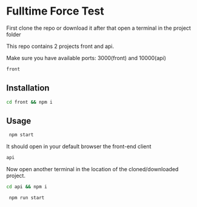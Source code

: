 # Fulltime Force Test

First clone the repo or download it after that 
open a terminal in the project folder

This repo contains 2 projects front and api.

Make sure you have available ports: 3000(front) and 10000(api)
```bash
front
```

## Installation

```bash
cd front && npm i
```

## Usage

```bash
 npm start
```

It should open in your default browser the front-end client



```bash
api
```
Now open another terminal in the location of the cloned/downloaded project.

```bash
cd api && npm i
```

```bash
 npm run start
```